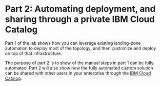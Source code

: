 # Part 2: Automating deployment, and sharing through a private IBM Cloud Catalog

Part 1 of the lab shows how you can leverage existing landing-zone automation to deploy most of the topology, and then customize and deploy on top of that infrastructure.

The purpose of part 2 is to show of the manual steps in part 1 can be fully automated. Part 2 will also show how the fully automated custom solution can be shared with other users in your enterprise through the [IBM Cloud Catalog](https://cloud.ibm.com/catalog).